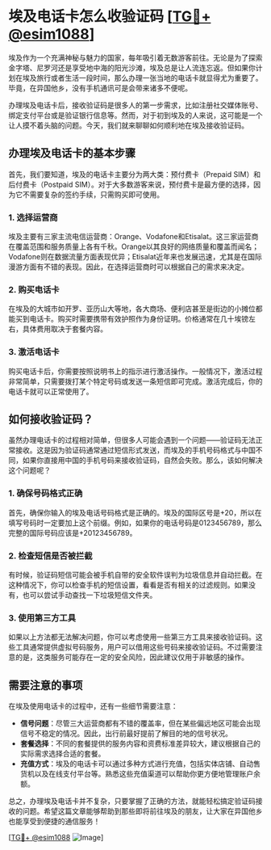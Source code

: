# 埃及电话卡怎么收验证码 [[TG💪+ @esim1088](https://t.me/s/esim1088)]

埃及作为一个充满神秘与魅力的国家，每年吸引着无数游客前往。无论是为了探索金字塔、尼罗河还是享受地中海的阳光沙滩，埃及总是让人流连忘返。但如果你计划在埃及旅行或者生活一段时间，那么办理一张当地的电话卡就显得尤为重要了。毕竟，在异国他乡，没有手机通讯可是会带来诸多不便呢。

办理埃及电话卡后，接收验证码是很多人的第一步需求，比如注册社交媒体账号、绑定支付平台或是验证银行信息等。然而，对于初到埃及的人来说，这可能是一个让人摸不着头脑的问题。今天，我们就来聊聊如何顺利地在埃及接收验证码。

## 办理埃及电话卡的基本步骤

首先，我们要知道，埃及的电话卡主要分为两大类：预付费卡（Prepaid SIM）和后付费卡（Postpaid SIM）。对于大多数游客来说，预付费卡是最方便的选择，因为它不需要复杂的签约手续，只需购买即可使用。

### 1. 选择运营商

埃及主要有三家主流电信运营商：Orange、Vodafone和Etisalat。这三家运营商在覆盖范围和服务质量上各有千秋。Orange以其良好的网络质量和覆盖而闻名；Vodafone则在数据流量方面表现优异；Etisalat近年来也发展迅速，尤其是在国际漫游方面有不错的表现。因此，在选择运营商时可以根据自己的需求来决定。

### 2. 购买电话卡

在埃及的大城市如开罗、亚历山大等地，各大商场、便利店甚至是街边的小摊位都能买到电话卡。购买时需要携带有效护照作为身份证明。价格通常在几十埃镑左右，具体费用取决于套餐内容。

### 3. 激活电话卡

购买电话卡后，你需要按照说明书上的指示进行激活操作。一般情况下，激活过程非常简单，只需要拨打某个特定号码或发送一条短信即可完成。激活完成后，你的电话卡就可以正常使用了。

## 如何接收验证码？

虽然办理电话卡的过程相对简单，但很多人可能会遇到一个问题——验证码无法正常接收。这是因为验证码通常通过短信形式发送，而埃及的手机号码格式与中国不同，如果你直接用中国的手机号码来接收验证码，自然会失败。那么，该如何解决这个问题呢？

### 1. 确保号码格式正确

首先，确保你输入的埃及电话号码格式是正确的。埃及的国际区号是+20，所以在填写号码时一定要加上这个前缀。例如，如果你的电话号码是0123456789，那么完整的国际号码应该是+20123456789。

### 2. 检查短信是否被拦截

有时候，验证码短信可能会被手机自带的安全软件误判为垃圾信息并自动拦截。在这种情况下，你可以检查手机的短信设置，看看是否有相关的过滤规则。如果没有，也可以尝试手动查找一下垃圾短信文件夹。

### 3. 使用第三方工具

如果以上方法都无法解决问题，你可以考虑使用一些第三方工具来接收验证码。这些工具通常提供虚拟号码服务，用户可以借用这些号码来接收验证码。不过需要注意的是，这类服务可能存在一定的安全风险，因此建议仅用于非敏感的操作。

## 需要注意的事项

在埃及使用电话卡的过程中，还有一些细节需要注意：

- **信号问题**：尽管三大运营商都有不错的覆盖率，但在某些偏远地区可能会出现信号不稳定的情况。因此，出行前最好提前了解目的地的信号状况。
- **套餐选择**：不同的套餐提供的服务内容和资费标准差异较大，建议根据自己的实际需求选择合适的套餐。
- **充值方式**：埃及的电话卡可以通过多种方式进行充值，包括实体店铺、自动售货机以及在线支付平台等。熟悉这些充值渠道可以帮助你更方便地管理账户余额。

总之，办理埃及电话卡并不复杂，只要掌握了正确的方法，就能轻松搞定验证码接收的问题。希望这篇文章能够帮助到那些即将前往埃及的朋友，让大家在异国他乡也能享受到便捷的通信服务！

[[TG💪+ @esim1088](https://t.me/s/esim1088) ![Image](https://i.postimg.cc/4NQfJmqS/Snipaste-2025-05-13-00-14-12.png)]